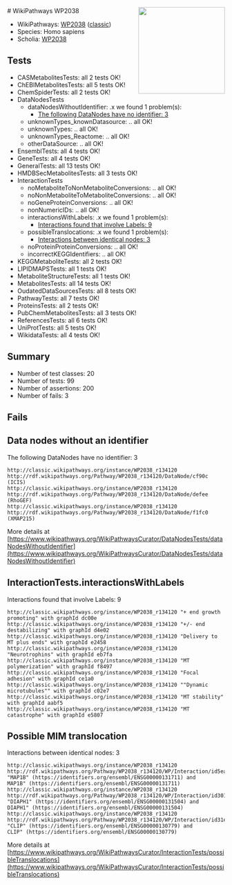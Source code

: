 <img style="float: right; width: 200px" src="https://upload.wikimedia.org/wikipedia/commons/thumb/8/83/Wplogo_with_text_500.png/640px-Wplogo_with_text_500.png" />
# WikiPathways WP2038

* WikiPathways: [WP2038](https://wikipathways.org/pathways/WP2038) ([classic](https://classic.wikipathways.org/instance/WP2038))
* Species: Homo sapiens
* Scholia: [WP2038](https://scholia.toolforge.org/wikipathways/WP2038)
## Tests
* CASMetabolitesTests: all 2 tests OK!
* ChEBIMetabolitesTests: all 5 tests OK!
* ChemSpiderTests: all 2 tests OK!
* DataNodesTests
    * dataNodesWithoutIdentifier: .x we found 1 problem(s):
        * [The following DataNodes have no identifier: 3](#d2d32fa2)
    * unknownTypes_knownDatasource: .. all OK!
    * unknownTypes: .. all OK!
    * unknownTypes_Reactome: .. all OK!
    * otherDataSource: .. all OK!
* EnsemblTests: all 4 tests OK!
* GeneTests: all 4 tests OK!
* GeneralTests: all 13 tests OK!
* HMDBSecMetabolitesTests: all 3 tests OK!
* InteractionTests
    * noMetaboliteToNonMetaboliteConversions: .. all OK!
    * noNonMetaboliteToMetaboliteConversions: .. all OK!
    * noGeneProteinConversions: .. all OK!
    * nonNumericIDs: .. all OK!
    * interactionsWithLabels: .x we found 1 problem(s):
        * [Interactions found that involve Labels: 9](#630d2680)
    * possibleTranslocations: .x we found 1 problem(s):
        * [Interactions between identical nodes: 3](#1c118208)
    * noProteinProteinConversions: .. all OK!
    * incorrectKEGGIdentifiers: .. all OK!
* KEGGMetaboliteTests: all 2 tests OK!
* LIPIDMAPSTests: all 1 tests OK!
* MetaboliteStructureTests: all 1 tests OK!
* MetabolitesTests: all 14 tests OK!
* OudatedDataSourcesTests: all 8 tests OK!
* PathwayTests: all 7 tests OK!
* ProteinsTests: all 2 tests OK!
* PubChemMetabolitesTests: all 3 tests OK!
* ReferencesTests: all 6 tests OK!
* UniProtTests: all 5 tests OK!
* WikidataTests: all 4 tests OK!


## Summary

* Number of test classes: 20
* Number of tests: 99
* Number of assertions: 200
* Number of fails: 3

## Fails

<a name="d2d32fa2" />

## Data nodes without an identifier

The following DataNodes have no identifier: 3
```
http://classic.wikipathways.org/instance/WP2038_r134120 http://rdf.wikipathways.org/Pathway/WP2038_r134120/DataNode/cf90c (ICIS)
http://classic.wikipathways.org/instance/WP2038_r134120 http://rdf.wikipathways.org/Pathway/WP2038_r134120/DataNode/defee (RhoGEF)
http://classic.wikipathways.org/instance/WP2038_r134120 http://rdf.wikipathways.org/Pathway/WP2038_r134120/DataNode/f1fc0 (XMAP215)
```

More details at [https://www.wikipathways.org/WikiPathwaysCurator/DataNodesTests/dataNodesWithoutIdentifier](https://www.wikipathways.org/WikiPathwaysCurator/DataNodesTests/dataNodesWithoutIdentifier)

<a name="630d2680" />

## InteractionTests.interactionsWithLabels

Interactions found that involve Labels: 9
```
http://classic.wikipathways.org/instance/WP2038_r134120 "+ end growth
promoting" with graphId dc00e
http://classic.wikipathways.org/instance/WP2038_r134120 "+/- end
destabilizing" with graphId d4e02
http://classic.wikipathways.org/instance/WP2038_r134120 "Delivery to
MT plus ends" with graphId e2458
http://classic.wikipathways.org/instance/WP2038_r134120 "Neurotrophins" with graphId eb7fa
http://classic.wikipathways.org/instance/WP2038_r134120 "MT polymerization" with graphId f8497
http://classic.wikipathways.org/instance/WP2038_r134120 "Focal adhesion" with graphId ce1a0
http://classic.wikipathways.org/instance/WP2038_r134120 ""Dynamic
microtubules"" with graphId c02e7
http://classic.wikipathways.org/instance/WP2038_r134120 "MT stability" with graphId aabf5
http://classic.wikipathways.org/instance/WP2038_r134120 "MT catastrophe" with graphId e5807
```

<a name="1c118208" />

## Possible MIM translocation

Interactions between identical nodes: 3
```
http://classic.wikipathways.org/instance/WP2038_r134120 http://rdf.wikipathways.org/Pathway/WP2038_r134120/WP/Interaction/id5eaf198e "MAP1B" (https://identifiers.org/ensembl/ENSG00000131711) and 
MAP1B" (https://identifiers.org/ensembl/ENSG00000131711)
http://classic.wikipathways.org/instance/WP2038_r134120 http://rdf.wikipathways.org/Pathway/WP2038_r134120/WP/Interaction/id3012968a "DIAPH1" (https://identifiers.org/ensembl/ENSG00000131504) and 
DIAPH1" (https://identifiers.org/ensembl/ENSG00000131504)
http://classic.wikipathways.org/instance/WP2038_r134120 http://rdf.wikipathways.org/Pathway/WP2038_r134120/WP/Interaction/id31e91b21 "CLIP" (https://identifiers.org/ensembl/ENSG00000130779) and 
CLIP" (https://identifiers.org/ensembl/ENSG00000130779)
```

More details at [https://www.wikipathways.org/WikiPathwaysCurator/InteractionTests/possibleTranslocations](https://www.wikipathways.org/WikiPathwaysCurator/InteractionTests/possibleTranslocations)

